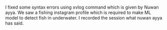 I fixed some syntax errors using xvlog command which is given by Nuwan ayya.
We saw a fishing instagram profile which is required to make ML model to detect fish in underwater. 
I recorded the session what nuwan ayya has said.
